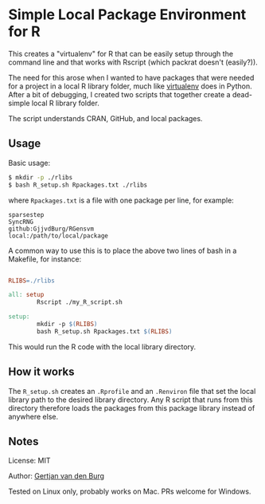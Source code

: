 # Simple Local Package Environment for R

This creates a "virtualenv" for R that can be easily setup through the command 
line and that works with Rscript (which packrat doesn't (easily?)).

The need for this arose when I wanted to have packages that were needed for a 
project in a local R library folder, much like 
[virtualenv](https://virtualenv.pypa.io/en/latest/) does in Python. After a 
bit of debugging, I created two scripts that together create a dead-simple 
local R library folder.

The script understands CRAN, GitHub, and local packages.

## Usage

Basic usage:

```bash
$ mkdir -p ./rlibs
$ bash R_setup.sh Rpackages.txt ./rlibs
```

where ``Rpackages.txt`` is a file with one package per line, for example:

```text
sparsestep
SyncRNG
github:GjjvdBurg/RGensvm
local:/path/to/local/package
```

A common way to use this is to place the above two lines of bash in a 
Makefile, for instance:

```Makefile

RLIBS=./rlibs

all: setup
        Rscript ./my_R_script.sh

setup:
        mkdir -p $(RLIBS)
        bash R_setup.sh Rpackages.txt $(RLIBS)

```

This would run the R code with the local library directory.

## How it works

The ``R_setup.sh`` creates an ``.Rprofile`` and an ``.Renviron`` file that set 
the local library path to the desired library directory. Any R script that 
runs from this directory therefore loads the packages from this package 
library instead of anywhere else.

## Notes

License: MIT

Author: [Gertjan van den Burg](https://gertjan.dev)

Tested on Linux only, probably works on Mac. PRs welcome for Windows.
